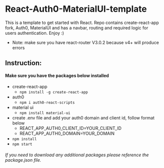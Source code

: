 # React-Auth0-MaterialUI-template
This is a template to get started with React. Repo contains create-react-app fork, Auth0, MaterialUI and has a navbar, routing and required logic for users authentication. Enjoy :)
- Note: make sure you have react-router V3.0.2 because v4+ will produce errors

## Instruction: 
#### Make sure you have the packages below installed
- create-react-app
  - `npm install -g create-react-app`
- auth0
  - `npm i auth0-react-scripts`
- material ui
  - `npm install material-ui`
- create .env file and add your auth0 domain and client id, follow format below
  - REACT_APP_AUTH0_CLIENT_ID=YOUR_CLIENT_ID
  - REACT_APP_AUTH0_DOMAIN=YOUR_DOMAIN
- `npm install`
- `npm start`

###### If you need to download any additional packages please reference the package.json file.

